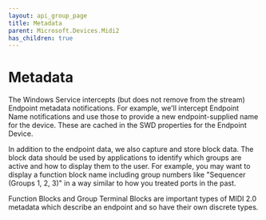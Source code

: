```yaml
---
layout: api_group_page
title: Metadata
parent: Microsoft.Devices.Midi2
has_children: true
---
```


# Metadata

The Windows Service intercepts (but does not remove from the stream) Endpoint metadata notifications. For example, we'll intercept Endpoint Name notifications and use those to provide a new endpoint-supplied name for the device. These are cached in the SWD properties for the Endpoint Device.

In addition to the endpoint data, we also capture and store block data. The block data should be used by applications to identify which groups are active and how to display them to the user. For example, you may want to display a function block name including group numbers like "Sequencer (Groups 1, 2, 3)" in a way similar to how you treated ports in the past.

Function Blocks and Group Terminal Blocks are important types of MIDI 2.0 metadata which describe an endpoint and so have their own discrete types.
